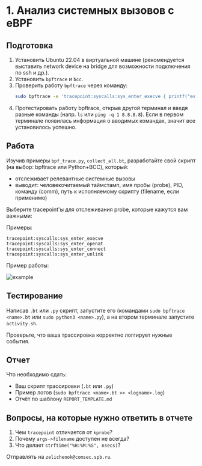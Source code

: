 # 1. Анализ системных вызовов с eBPF

## Подготовка

1. Установить Ubuntu 22.04 в виртуальной машине (рекомендуется выставить network device на bridge для возможности подключения по ssh и др.).
2. Установить `bpftrace` и `bcc`.
3. Проверить работу `bpftrace` через команду:
   ```bash
   sudo bpftrace -e 'tracepoint:syscalls:sys_enter_execve { printf("execve: %s\n", str(args->filename)); }'
4. Протестировать работу bpftrace, открыв другой терминал и введя разные команды (напр. `ls` или `ping -q 1 8.8.8.8`). Если в первом терминале появилась информация о вводимых командах, значит все установилось успешно.

## Работа

Изучив примеры `bpf_trace.py`, `collect_all.bt`, разработайте свой скрипт (на выбор: bpftrace или Python+BCC), который:

* отслеживает релевантные системные вызовы
* выводит: человекочитаемый таймстамп, имя пробы (probe), PID, команду (comm), путь к исполняемому скрипту (filename, если применимо)

Выберите tracepoint'ы для отслеживания probe, которые кажутся вам важными:

Примеры:

```
tracepoint:syscalls:sys_enter_execve
tracepoint:syscalls:sys_enter_openat
tracepoint:syscalls:sys_enter_connect
tracepoint:syscalls:sys_enter_unlink
```

Пример работы:

![example](img/example.png)

## Тестирование

Написав `.bt` или `.py` скрипт, запустите его (командами `sudo bpftrace <name>.bt` или `sudo python3 <name>.py`), а на втором терминале запустите `activity.sh`.

Проверьте, что ваша трассировка корректно логгирует нужные события.

## Отчет

Что необходимо сдать:

* Ваш скрипт трассировки (`.bt` или `.py`)
* Пример логов (`sudo bpftrace <name>.bt >> <logname>.log`)
* Отчёт по шаблону `REPORT_TEMPLATE.md`

## Вопросы, на которые нужно ответить в отчете

1. Чем `tracepoint` отличается от `kprobe`?
2. Почему `args->filename` доступен не всегда?
3. Что делает `strftime("%H:%M:%S", nsecs)`?

Отправлять на `zelichenok@comsec.spb.ru`.
